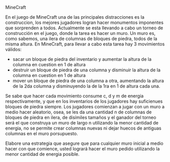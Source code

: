 MineCraft

En el juego de MineCraft una de las principales distracciones es la construccion, los mejores jugadores logran hacer monumentos imponentes que sorprenden a todos. Actualmente se esta llevando a cabo un torneo de construcción en el juego, donde la tarea es hacer un muro. Un muro es, como sabemos, una ilera de columnas de bloques de piedra, todos de la misma altura. En MineCraft, para llevar a cabo esta tarea hay 3 movimientos válidos: 

- sacar un bloque de piedra del inventario y aumentar la altura de la columna en cuestion en 1 de altura
- destruir un bloque de piedra de una columna y disminuir la altura de la columna en cuestion en 1 de altura
- mover un bloque de piedra de una columna a otra, aumentando la altura de la 2da columna y disminuyendo la de la 1ra en 1 de altura cada una.

Se sabe que hacer cada movimiento consume c, d y m de energia respectivamente, y que en los inventarios de los jugadores hay suficienues bloques de piedra siempre. Los jugadores comienzan a jugar con un muro a medio hacer aleatorio, osea, se les da una cantidad n de columnas de bloques de piedra en ilera, de disímiles tamaños y el ganador del torneo será el que construya un muro de largo n utilizando la menor cantidad de energia, no se permite crear columnas nuevas ni dejar huecos de antiguas columnas en el muro porsupuesto.

Elabore una estrategia que asegure que para cualquier muro inicial a medio hacer con que comience, usted logrará hacer el muro pedido utilizando la menor cantidad de energia posible.

